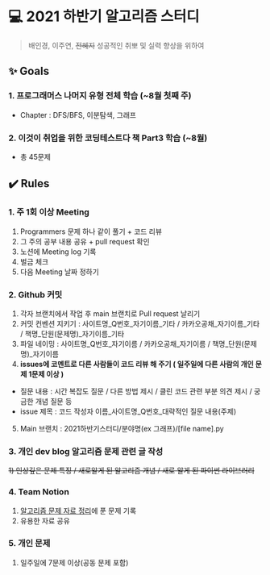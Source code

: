 # :computer: 2021 하반기 알고리즘 스터디
> 배인경, 이주연, ~~전혜지~~
> 성공적인 취뽀 및 실력 향상을 위하여

## :sparkles: Goals
### 1. 프로그래머스 나머지 유형 전체 학습 (~8월 첫째 주)
- Chapter : DFS/BFS, 이분탐색, 그래프
### 2. 이것이 취업을 위한 코딩테스트다 책 Part3 학습 (~8월)
- 총 45문제

## :heavy_check_mark: Rules
### 1. 주 1회 이상 Meeting
1) Programmers 문제 하나 같이 풀기 + 코드 리뷰
2) 그 주의 공부 내용 공유 + pull request 확인
3) 노션에 Meeting log 기록
4) 벌금 체크
5) 다음 Meeting 날짜 정하기
### 2. Github 커밋
1) 각자 브랜치에서 작업 후 main 브랜치로 Pull request 날리기
2) 커밋 컨벤션 지키기 : 사이트명_Q번호_자기이름_기타 / 카카오공채_자기이름_기타 / 책명_단원(문제명)_자기이름_기타
3) 파일 네이밍 : 사이트명_Q번호_자기이름 / 카카오공채_자기이름 / 책명_단원(문제명)_자기이름
4) **issues에 코멘트로 다른 사람들이 코드 리뷰 해 주기 ( 일주일에 다른 사람의 개인 문제 1문제 이상 )** 
  - 질문 내용 : 시간 복잡도 질문 / 다른 방법 제시 / 클린 코드 관련 부분 의견 제시 / 궁금한 개념 질문 등
  - issue 제목 : 코드 작성자 이름_사이트명_Q번호_대략적인 질문 내용(주제)
5) Main 브랜치 : 2021하반기스터디/분야명(ex 그래프)/[file name].py

### 3. 개인 dev blog 알고리즘 문제 관련 글 작성
~~1) 인상깊은 문제 특징 / 새로알게 된 알고리즘 개념 / 새로 알게 된 파이썬 라이브러리~~

### 4. Team Notion
1) [알고리즘 문제 자료 정리](https://www.notion.so/13d7442aa83743b88b1d7d40e3629563?v=4d62be90274047a684910f2e58c8ed41)에 푼 문제 기록
2) 유용한 자료 공유
### 5. 개인 문제
1) 일주일에 7문제 이상(공동 문제 포함)
